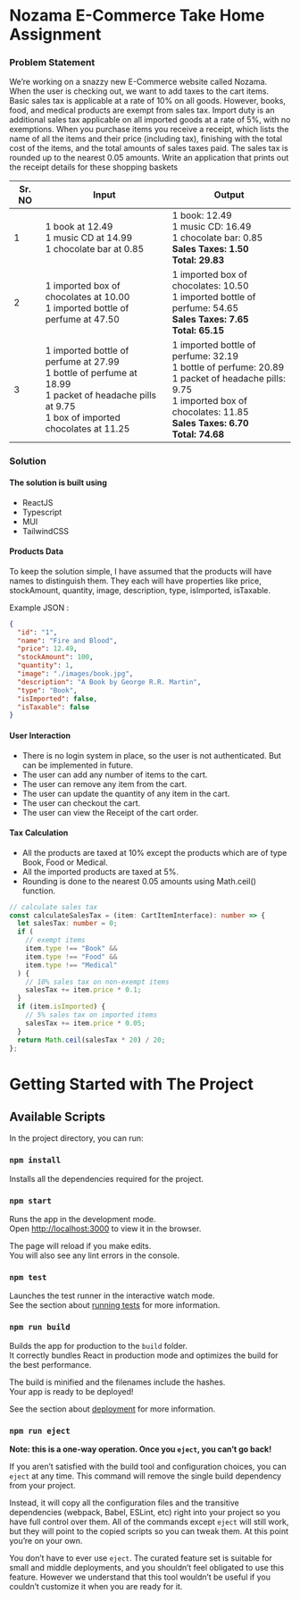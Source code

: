 # Nozama E-Commerce Take Home Assignment

### Problem Statement

We’re working on a snazzy new E-Commerce website called Nozama. When the user is
checking out, we want to add taxes to the cart items.
Basic sales tax is applicable at a rate of 10% on all goods. However, books, food, and medical
products are exempt from sales tax. Import duty is an additional sales tax applicable on all
imported goods at a rate of 5%, with no exemptions.
When you purchase items you receive a receipt, which lists the name of all the items and their
price (including tax), finishing with the total cost of the items, and the total amounts of sales
taxes paid.
The sales tax is rounded up to the nearest 0.05 amounts.
Write an application that prints out the receipt details for these shopping baskets

| Sr. NO | Input                                                                                                                                                | Output                                                                                                                                                                                          |
| ------ | ---------------------------------------------------------------------------------------------------------------------------------------------------- | ----------------------------------------------------------------------------------------------------------------------------------------------------------------------------------------------- |
| 1      | 1 book at 12.49<br>1 music CD at 14.99<br>1 chocolate bar at 0.85                                                                                    | 1 book: 12.49<br>1 music CD: 16.49<br>1 chocolate bar: 0.85<br><b>Sales Taxes: 1.50</b><br><b>Total: 29.83</b>                                                                                  |
| 2      | 1 imported box of chocolates at 10.00<br>1 imported bottle of perfume at 47.50                                                                       | 1 imported box of chocolates: 10.50<br>1 imported bottle of perfume: 54.65<br><b>Sales Taxes: 7.65</b><br><b>Total: 65.15</b>                                                                   |
| 3      | 1 imported bottle of perfume at 27.99<br>1 bottle of perfume at 18.99<br>1 packet of headache pills at 9.75<br>1 box of imported chocolates at 11.25 | 1 imported bottle of perfume: 32.19<br>1 bottle of perfume: 20.89<br>1 packet of headache pills: 9.75<br>1 imported box of chocolates: 11.85<br><b>Sales Taxes: 6.70</b><br><b>Total: 74.68</b> |

### Solution

#### The solution is built using

- ReactJS
- Typescript
- MUI
- TailwindCSS

#### Products Data

To keep the solution simple, I have assumed that the products will have names to distinguish them. They each will have properties like price, stockAmount, quantity, image, description, type, isImported, isTaxable.

Example JSON :

```json
{
  "id": "1",
  "name": "Fire and Blood",
  "price": 12.49,
  "stockAmount": 100,
  "quantity": 1,
  "image": "./images/book.jpg",
  "description": "A Book by George R.R. Martin",
  "type": "Book",
  "isImported": false,
  "isTaxable": false
}
```

#### User Interaction

- There is no login system in place, so the user is not authenticated. But can be implemented in future.
- The user can add any number of items to the cart.
- The user can remove any item from the cart.
- The user can update the quantity of any item in the cart.
- The user can checkout the cart.
- The user can view the Receipt of the cart order.

#### Tax Calculation

- All the products are taxed at 10% except the products which are of type Book, Food or Medical.
- All the imported products are taxed at 5%.
- Rounding is done to the nearest 0.05 amounts using Math.ceil() function.

```typescript
// calculate sales tax
const calculateSalesTax = (item: CartItemInterface): number => {
  let salesTax: number = 0;
  if (
    // exempt items
    item.type !== "Book" &&
    item.type !== "Food" &&
    item.type !== "Medical"
  ) {
    // 10% sales tax on non-exempt items
    salesTax += item.price * 0.1;
  }
  if (item.isImported) {
    // 5% sales tax on imported items
    salesTax += item.price * 0.05;
  }
  return Math.ceil(salesTax * 20) / 20;
};
```

# Getting Started with The Project

## Available Scripts

In the project directory, you can run:

### `npm install`

Installs all the dependencies required for the project.

### `npm start`

Runs the app in the development mode.\
Open [http://localhost:3000](http://localhost:3000) to view it in the browser.

The page will reload if you make edits.\
You will also see any lint errors in the console.

### `npm test`

Launches the test runner in the interactive watch mode.\
See the section about [running tests](https://facebook.github.io/create-react-app/docs/running-tests) for more information.

### `npm run build`

Builds the app for production to the `build` folder.\
It correctly bundles React in production mode and optimizes the build for the best performance.

The build is minified and the filenames include the hashes.\
Your app is ready to be deployed!

See the section about [deployment](https://facebook.github.io/create-react-app/docs/deployment) for more information.

### `npm run eject`

**Note: this is a one-way operation. Once you `eject`, you can’t go back!**

If you aren’t satisfied with the build tool and configuration choices, you can `eject` at any time. This command will remove the single build dependency from your project.

Instead, it will copy all the configuration files and the transitive dependencies (webpack, Babel, ESLint, etc) right into your project so you have full control over them. All of the commands except `eject` will still work, but they will point to the copied scripts so you can tweak them. At this point you’re on your own.

You don’t have to ever use `eject`. The curated feature set is suitable for small and middle deployments, and you shouldn’t feel obligated to use this feature. However we understand that this tool wouldn’t be useful if you couldn’t customize it when you are ready for it.

```

```
